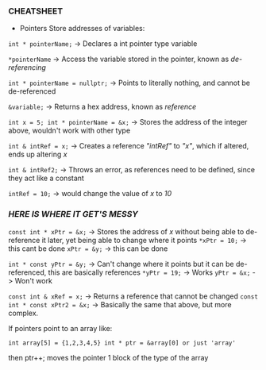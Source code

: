 ### CHEATSHEET

- Pointers Store addresses of variables:

`int * pointerName;` -> Declares a int pointer type variable

`*pointerName` -> Access the variable stored in the pointer, known as _*de-referencing*_

`int * pointerName = nullptr;` -> Points to literally nothing, and cannot be de-referenced

`&variable;`  -> Returns a hex address, known as _*reference*_

`int x = 5;
int * pointerName = &x;` -> Stores the address of the integer above, wouldn't work with other type

`int & intRef = x;` -> Creates a reference _"intRef"_ to _"x"_, which if altered, ends up altering _x_

`int & intRef2;` -> Throws an error, as references need to be defined, since they act like a constant

`intRef = 10;` -> would change the value of _x_ to _10_

### *HERE IS WHERE IT GET'S MESSY*

`const int * xPtr = &x;` -> Stores the address of _x_ without being able to de-reference it later, yet being able to change where it points
`*xPtr = 10;` -> this cant be done
`xPtr = &y;` -> this can be done

`int * const yPtr = &y;` -> Can't change where it points but it can be de-referenced, this are basically references
`*yPtr = 19;` -> Works
`yPtr = &x;` -> Won't work

`const int & xRef = x;` -> Returns a reference that cannot be changed
`const int * const xPtr2 = &x;` -> Basically the same that above, but more complex.

If pointers point to an array like:

`int array[5] = {1,2,3,4,5}
int * ptr = &array[0] or just 'array'`

then ptr++; moves the pointer 1 block of the type of the array

